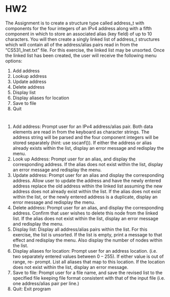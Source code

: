 # HW2

The Assignment is to create a structure type called address_t with components for the four
integers of an IPv4 address along with a fifth component in which to
store an associated alias (key field) of up to 10 characters. You will then
create a singly linked list of address_t structures which will contain all
of the address/alias pairs read in from the “CS531_Inet.txt” file. For this
exercise, the linked list may be unsorted.
Once the linked list has been created, the user will receive the following
menu options:

1) Add address
2) Lookup address
3) Update address
4) Delete address
5) Display list
6) Display aliases for location 
7) Save to file
8) Quit




# 
1) Add address: Prompt user for an IPv4 address/alias pair. Both data elements are read in from the keyboard as character strings. The address string will be parsed and the four component integers will be stored separately (hint: use sscanf()). If either the address or alias already exists within the list, display an error message and redisplay the menu.
2) Look up Address: Prompt user for an alias, and display the corresponding address. If the alias does not exist within the list, display an error message and redisplay the menu.
3) Update address: Prompt user for an alias and display the corresponding address. Allow user to update the address and have the newly entered address replace the old address within the linked list assuming the new address does not already exist within the list. If the alias does not exist within the list, or the newly entered address is a duplicate, display an error message and redisplay the menu.
4) Delete address: Prompt user for an alias, and display the corresponding address. Confirm that user wishes to delete this node from the linked list. If the alias does not exist within the list, display an error message and redisplay the menu.
5) Display list: Display all address/alias pairs within the list. For this exercise, the list is unsorted. If the list is empty, print a message to that effect and redisplay the menu. Also display the number of nodes within the list.
6) Display aliases for location: Prompt user for an address location. (i.e. two separately entered values between 0 – 255). If either value is out of range, re- prompt. List all aliases that map to this location. If the location does not exist within the list, display an error message.
7) Save to file: Prompt user for a file name, and save the revised list to the specified file keeping file format consistent with that of the input file (i.e. one address/alias pair per line.)
8) Quit: Exit program

